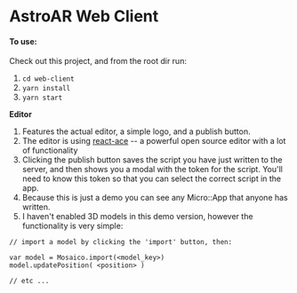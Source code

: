 # AstroAR Web Client

#### To use:

Check out this project, and from the root dir run:

1. `cd web-client`
2. `yarn install`
3. `yarn start`

**Editor**

1. Features the actual editor, a simple logo, and a publish button.
2. The editor is using [react-ace](https://asdas.com) -- a powerful open source editor with a lot of functionality
3. Clicking the publish button saves the script you have just written to the server, and then shows you a modal with the token for the script. You'll need to know this token so that you can select the correct script in the app.
4. Because this is just a demo you can see any Micro::App that anyone has written.
5. I haven't enabled 3D models in this demo version, however the functionality is very simple:

```
// import a model by clicking the 'import' button, then:

var model = Mosaico.import(<model_key>)
model.updatePosition( <position> )

// etc ...
```
